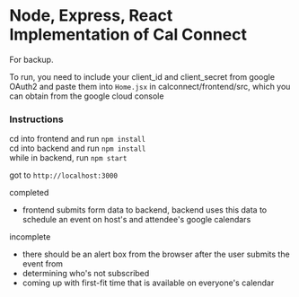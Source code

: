 # Node, Express, React Implementation of Cal Connect

For backup.

To run, you need to include your client_id and client_secret from google OAuth2 and paste them into `Home.jsx` in calconnect/frontend/src, which you can obtain from the google cloud console

### Instructions
cd into frontend and run `npm install`<br/>
cd into backend and run `npm install`<br/>
while in backend, run `npm start`<br/>

got to `http://localhost:3000`

completed
- frontend submits form data to backend, backend uses this data to schedule an event on host's and attendee's google calendars

incomplete
- there should be an alert box from the browser after the user submits the event from
- determining who's not subscribed
- coming up with first-fit time that is available on everyone's calendar
